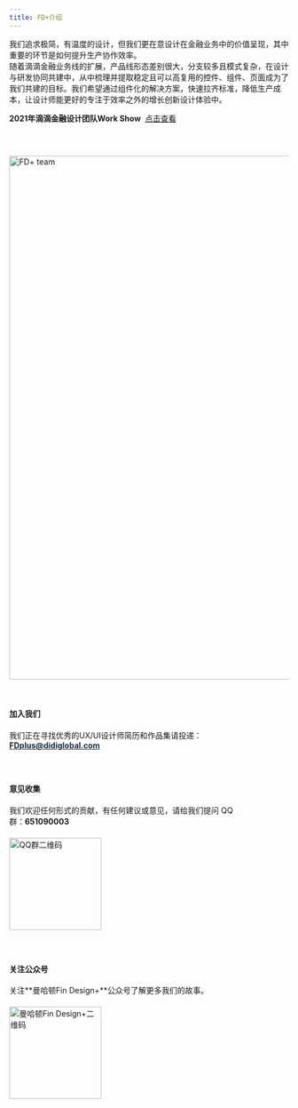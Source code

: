```yaml
---
title: FD+介绍
---
```


<style>
.work-show {margin-right:8px;}
.fd-team {margin:44px 0 32px 0;}
.default-content-wrapper strong {color:#1D2A36;}
.qr-code {display:block;margin-top:20px;}
.opinion {margin-right:100px;}
.fdp-email a{color:#1D2A36;font-weight:bold;}
.fdp-email a:hover{color:#1D2A36;}
.fl {float:left;}
.mt26 {margin-top:26px;}
</style>

我们追求极简，有温度的设计，但我们更在意设计在金融业务中的价值呈现，其中重要的环节是如何提升生产协作效率。<br/>
随着滴滴金融业务线的扩展，产品线形态差别很大，分支较多且模式复杂，在设计与研发协同共建中，从中梳理并提取稳定且可以高复用的控件、组件、页面成为了我们共建的目标。我们希望通过组件化的解决方案，快速拉齐标准，降低生产成本，让设计师能更好的专注于效率之外的增长创新设计体验中。

<strong class="work-show">2021年滴滴金融设计团队Work Show</strong><a href="https://z.didi.cn/5mqnc" target="_blank">点击查看</a>

<img class="fd-team" src="https://pt-starimg.didistatic.com/static/starimg/img/4PJN8s5DLq1643105615244.png" alt="FD+ team" width="943"/>

#### 加入我们
我们正在寻找优秀的UX/UI设计师简历和作品集请投递：<strong class="fdp-email">FDplus@didiglobal.com</strong>

<div class="opinion fl mt26">

#### 意见收集
我们欢迎任何形式的贡献，有任何建议或意见，请给我们提问 QQ群：**651090003**
<img class="qr-code" src="https://pt-starimg.didistatic.com/static/starimg/img/ofygINx3GX1643105614635.png" alt="QQ群二维码" width="166"/>
</div>

<div class="fl mt26" style="margin-bottom: 60px;">

#### 关注公众号
关注**曼哈顿Fin Design+**公众号了解更多我们的故事。
<img class="qr-code" src="https://pt-starimg.didistatic.com/static/starimg/img/Fu6XSglAoE1643105615044.png" alt="曼哈顿Fin Design+二维码" width="166"/>
</div>
